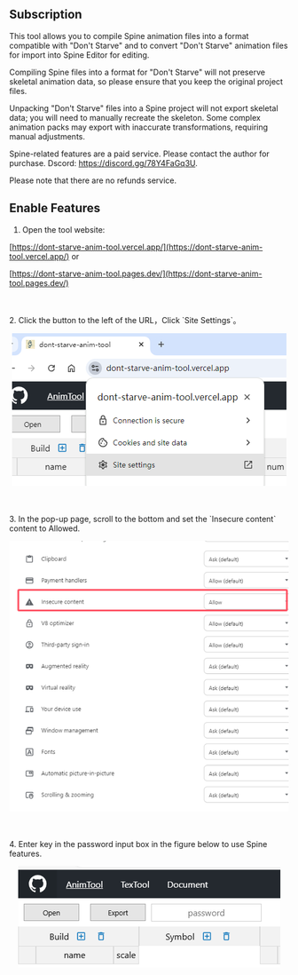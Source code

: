 ## Subscription

This tool allows you to compile Spine animation files into a format compatible with "Don't Starve" and to convert "Don't Starve" animation files for import into Spine Editor for editing.

Compiling Spine files into a format for "Don't Starve" will not preserve skeletal animation data, so please ensure that you keep the original project files.

Unpacking "Don't Starve" files into a Spine project will not export skeletal data; you will need to manually recreate the skeleton. Some complex animation packs may export with inaccurate transformations, requiring manual adjustments.

Spine-related features are a paid service. Please contact the author for purchase. Dscord: https://discord.gg/78Y4FaGq3U.

Please note that there are no refunds service.

## Enable Features

1. Open the tool website:

[https://dont-starve-anim-tool.vercel.app/](https://dont-starve-anim-tool.vercel.app/) or

[https://dont-starve-anim-tool.pages.dev/](https://dont-starve-anim-tool.pages.dev/)

<br/>
<br/>
2. Click the button to the left of the URL，Click `Site Settings`。

<p align="center">
    <img src="../../public/images/web-permission-button-en.png"/>
</p>

<br/>
<br/>
3. In the pop-up page, scroll to the bottom and set the `Insecure content` content to Allowed.

<p align="center">
    <img src="../../public/images/web-permission-en.png"/>
</p>

<br/>
<br/>
4. Enter key in the password input box in the figure below to use Spine features.

<p align="center">
    <img src="../../public/images/spine-password.png"/>
</p>
